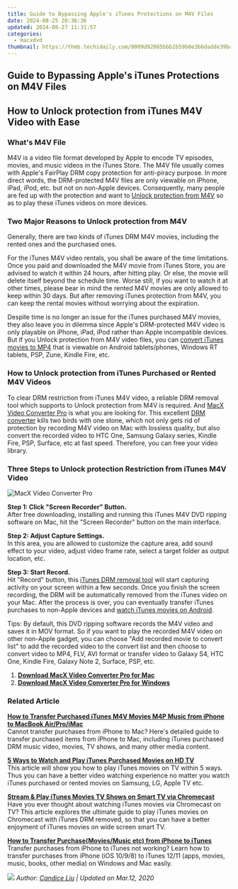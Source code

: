 ```yaml
---
title: Guide to Bypassing Apple's iTunes Protections on M4V Files
date: 2024-08-25 20:36:36
updated: 2024-08-27 11:31:57
categories:
  - macxdvd
thumbnail: https://thmb.techidaily.com/8009d92085bbb2b59b0e3b6dadde39baefbadc66eb27ccbe212107fc43a67273.jpg
---
```


## Guide to Bypassing Apple's iTunes Protections on M4V Files

## How to Unlock protection from iTunes M4V Video with Ease 

### What's M4V File 

M4V is a video file format developed by Apple to encode TV episodes, movies, and music videos in the iTunes Store. The M4V file usually comes with Apple's FairPlay DRM copy protection for anti-piracy purpose. In more direct words, the DRM-protected M4V files are only viewable on iPhone, iPad, iPod, etc. but not on non-Apple devices. Consequently, many people are fed up with the protection and want to [Unlock protection from M4V](https://tools.techidaily.com/macxdvd/products/) so as to play these iTunes videos on more devices. 

### Two Major Reasons to Unlock protection from M4V

Generally, there are two kinds of iTunes DRM M4V movies, including the rented ones and the purchased ones. 

For the iTunes M4V video rentals, you shall be aware of the time limitations. Once you paid and downloaded the M4V movie from iTunes Store, you are advised to watch it within 24 hours, after hitting play. Or else, the movie will delete itself beyond the schedule time. Worse still, if you want to watch it at other times, please bear in mind the rented M4V movies are only allowed to keep within 30 days. But after removing iTunes protection from M4V, you can keep the rental movies without worrying about the expiration. 

Despite time is no longer an issue for the iTunes purchased M4V movies, they also leave you in dilemma since Apple's DRM-protected M4V video is only playable on iPhone, iPad, iPod rather than Apple incompatible devices. But if you Unlock protection from M4V video files, you can [convert iTunes movies to MP4](https://tools.techidaily.com/macxdvd/products/) that is viewable on Android tablets/phones, Windows RT tablets, PSP, Zune, Kindle Fire, etc. 

### How to Unlock protection from iTunes Purchased or Rented M4V Videos

To clear DRM restriction from iTunes M4V video, a reliable DRM removal tool which supports to Unlock protection from M4V is required. And [MacX Video Converter Pro](https://tools.techidaily.com/macxdvd/products/) is what you are looking for. This excellent [DRM converter](https://tools.techidaily.com/macxdvd/products/) kills two birds with one stone, which not only gets rid of protection by recording M4V video on Mac with lossless quality, but also convert the recorded video to HTC One, Samsung Galaxy series, Kindle Fire, PSP, Surface, etc at fast speed. Therefore, you can free your video library. 

### Three Steps to Unlock protection Restriction from iTunes M4V Video

![MacX Video Converter Pro](https://www.macxdvd.com/mac-dvd-video-converter-how-to/videoproc-image/record-mac-700.jpg)

**Step 1: Click "Screen Recorder" Button.**  
After free downloading, installing and running this iTunes M4V DVD ripping software on Mac, hit the "Screen Recorder" button on the main interface. 

**Step 2: Adjust Capture Settings.**   
In this area, you are allowed to customize the capture area, add sound effect to your video, adjust video frame rate, select a target folder as output location, etc. 

**Step 3: Start Record.**  
 Hit "Record" button, this [iTunes DRM removal tool](https://tools.techidaily.com/macxdvd/products/) will start capturing activity on your screen within a few seconds. Once you finish the screen recording, the DRM will be automatically removed from the iTunes video on your Mac. After the process is over, you can eventually transfer iTunes purchases to non-Apple devices and [watch iTunes movies on Android](https://tools.techidaily.com/macxdvd/products/). 

Tips: By default, this DVD ripping software records the M4V video and saves it in MOV format. So if you want to play the recorded M4V video on other non-Apple gadget, you can choose "Add recorded movie to convert list" to add the recorded video to the convert list and then choose to convert video to MP4, FLV, AVI format or transfer video to Galaxy S4, HTC One, Kindle Fire, Galaxy Note 2, Surface, PSP, etc. 

1. **[Download MacX Video Converter Pro for Mac](https://tools.techidaily.com/macxdvd/products/)**
2. **[Download MacX Video Converter Pro for Windows](https://tools.techidaily.com/macxdvd/products/)**

### Related Article 

[**How to Transfer Purchased iTunes M4V Movies M4P Music from iPhone to MacBook Air/Pro/iMac**](https://tools.techidaily.com/macxdvd/products/)  
 Cannot transfer purchases from iPhone to Mac? Here's detailed guide to transfer purchased items from iPhone to Mac, including iTunes purchased DRM music video, movies, TV shows, and many other media content. 

**[5 Ways to Watch and Play iTunes Purchased Movies on HD TV](https://tools.techidaily.com/macxdvd/products/)**  
 This article will show you how to play iTunes movies on TV within 5 ways. Thus you can have a better video watching experience no matter you watch iTunes purchased or rented movies on Samsung, LG, Apple TV etc. 

**[Stream & Play iTunes Movies TV Shows on Smart TV via Chromecast](https://tools.techidaily.com/macxdvd/products/)**  
 Have you ever thought about watching iTunes movies via Chromecast on TV? This article explores the ultimate guide to play iTunes movies on Chromecast with iTunes DRM removed, so that you can have a better enjoyment of iTunes movies on wide screen smart TV. 

[**How to Transfer Purchase(Movies/Music etc) from iPhone to iTunes**](https://tools.techidaily.com/macxdvd/products/)  
 Transfer purchases from iPhone to iTunes not working? Learn how to transfer purchases from iPhone (iOS 10/9/8) to iTunes 12/11 (apps, movies, music, books, other media) on Windows and Mac easily. 

_![](https://www.macxdvd.com/mac-dvd-video-converter-how-to/../image-style/article-seo/icon1.png) Author: [Candice Liu](https://www.linkedin.com/in/candice-liu-444483a3/) | Updated on Mar.12, 2020_

<ins class="adsbygoogle"
     style="display:block"
     data-ad-format="autorelaxed"
     data-ad-client="ca-pub-7571918770474297"
     data-ad-slot="1223367746"></ins>



<ins class="adsbygoogle"
     style="display:block"
     data-ad-client="ca-pub-7571918770474297"
     data-ad-slot="8358498916"
     data-ad-format="auto"
     data-full-width-responsive="true"></ins>
